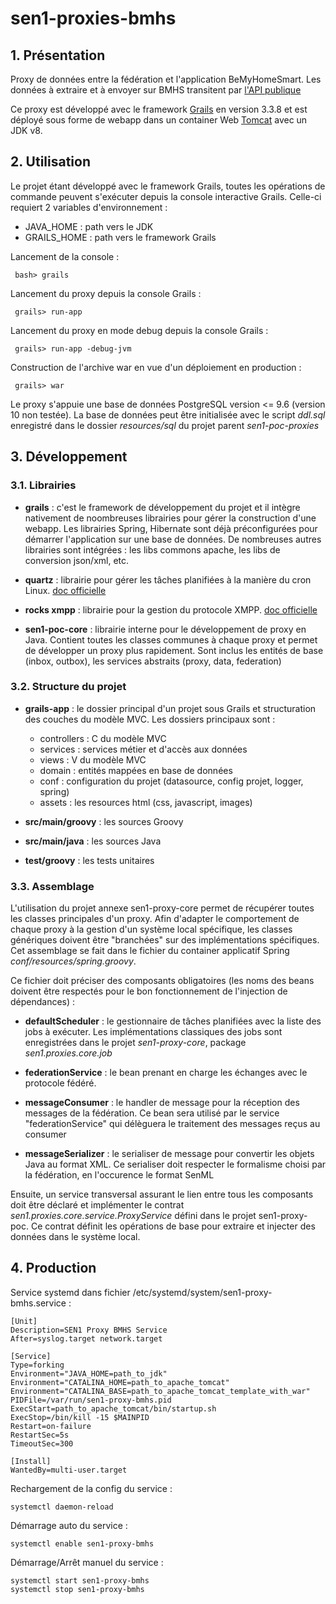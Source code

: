 # sen1-proxies-bmhs

## 1. Présentation

Proxy de données entre la fédération et l'application BeMyHomeSmart. Les données
à extraire et à envoyer sur BMHS transitent par [l'API publique](https://github.com/gelleouet/smarthome-application/wiki/API)

Ce proxy est développé avec le framework [Grails](https://grails.org/) en version
3.3.8 et est déployé sous forme de webapp dans un container Web [Tomcat](http://tomcat.apache.org/)
avec un JDK v8.

## 2. Utilisation

Le projet étant développé avec le framework Grails, toutes les opérations de commande
peuvent s'exécuter depuis la console interactive Grails. Celle-ci requiert 2
variables d'environnement :

- JAVA_HOME : path vers le JDK
- GRAILS_HOME : path vers le framework Grails

Lancement de la console :

	 bash> grails

Lancement du proxy depuis la console Grails :

	 grails> run-app

Lancement du proxy en mode debug depuis la console Grails :

	 grails> run-app -debug-jvm

Construction de l'archive war en vue d'un déploiement en production :

	 grails> war

Le proxy s'appuie une base de données PostgreSQL version <= 9.6 (version 10 non
testée). La base de données peut être initialisée avec le script _ddl.sql_ enregistré
dans le dossier _resources/sql_ du projet parent _sen1-poc-proxies_

## 3. Développement

### 3.1. Librairies

- **grails** : c'est le framework de développement du projet et il intègre nativement
de noombreuses librairies pour gérer la construction d'une webapp. Les librairies
Spring, Hibernate sont déjà préconfigurées pour démarrer l'application sur une
base de données. De nombreuses autres librairies sont intégrées : les
libs commons apache, les libs de conversion json/xml, etc.

- **quartz** : librairie pour gérer les tâches planifiées à la manière du cron Linux.
[doc officielle](http://www.quartz-scheduler.org/)

- **rocks xmpp** : librairie pour la gestion du protocole XMPP. [doc officielle](https://sco0ter.bitbucket.io/babbler/)

- **sen1-poc-core** : librairie interne pour le développement de proxy en Java.
Contient toutes les classes communes à chaque proxy et permet de développer un
proxy plus rapidement. Sont inclus les entités de base (inbox, outbox), les services
abstraits (proxy, data, federation)

### 3.2. Structure du projet

- **grails-app** : le dossier principal d'un projet sous Grails et structuration
des couches du modèle MVC. Les dossiers principaux sont :
    - controllers : C du modèle MVC  
    - services : services métier et d'accès aux données  
    - views : V du modèle MVC  
    - domain : entités mappées en base de données  
    - conf : configuration du projet (datasource, config projet, logger, spring)  
    - assets : les resources html (css, javascript, images)  

- **src/main/groovy** : les sources Groovy

- **src/main/java** : les sources Java

- **test/groovy** : les tests unitaires

### 3.3. Assemblage

L'utilisation du projet annexe sen1-proxy-core permet de récupérer toutes les
classes principales d'un proxy. Afin d'adapter le comportement de chaque proxy
à la gestion d'un système local spécifique, les classes génériques doivent être
"branchées" sur des implémentations spécifiques. Cet assemblage se fait dans le
fichier du container applicatif Spring _conf/resources/spring.groovy_.

Ce fichier doit préciser des composants obligatoires (les noms des beans doivent
être respectés pour le bon fonctionnement de l'injection de dépendances) :  

- **defaultScheduler** : le gestionnaire de tâches planifiées avec la liste des jobs
à exécuter. Les implémentations classiques des jobs sont enregistrées dans le
projet _sen1-proxy-core_, package _sen1.proxies.core.job_

- **federationService** : le bean prenant en charge les échanges avec le protocole
fédéré. 

- **messageConsumer** : le handler de message pour la réception des messages de la
fédération. Ce bean sera utilisé par le service "federationService" qui délèguera
le traitement des messages reçus au consumer

- **messageSerializer** : le serialiser de message pour convertir les objets Java
au format XML. Ce serialiser doit respecter le formalisme choisi par la fédération,
en l'occurence le format SenML

Ensuite, un service transversal assurant le lien entre tous les composants doit
être déclaré et implémenter le contrat _sen1.proxies.core.service.ProxyService_
défini dans le projet sen1-proxy-poc. Ce contrat définit les opérations de base
pour extraire et injecter des données dans le système local.

## 4. Production

Service systemd dans fichier /etc/systemd/system/sen1-proxy-bmhs.service :

	[Unit]
	Description=SEN1 Proxy BMHS Service
	After=syslog.target network.target

	[Service]
	Type=forking
	Environment="JAVA_HOME=path_to_jdk"
	Environment="CATALINA_HOME=path_to_apache_tomcat"
	Environment="CATALINA_BASE=path_to_apache_tomcat_template_with_war"
	PIDFile=/var/run/sen1-proxy-bmhs.pid
	ExecStart=path_to_apache_tomcat/bin/startup.sh
	ExecStop=/bin/kill -15 $MAINPID
	Restart=on-failure
	RestartSec=5s
	TimeoutSec=300

	[Install]
	WantedBy=multi-user.target
	
Rechargement de la config du service :
	
	systemctl daemon-reload
	
Démarrage auto du service :

	systemctl enable sen1-proxy-bmhs
	
Démarrage/Arrêt manuel du service :

	systemctl start sen1-proxy-bmhs
	systemctl stop sen1-proxy-bmhs
	

	
	
